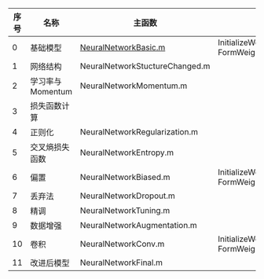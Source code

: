 | 序号 | 名称             | 主函数                                            | 权重                                          | 梯度                                  | 损失函数计算                     | 预测                          | 图像   |
|------|------------------|---------------------------------------------------|-----------------------------------------------|---------------------------------------|----------------------------------|-------------------------------|--------|
| 0    | 基础模型         | [NeuralNetworkBasic.m](Code/NeuralNetworkBasic.m) | InitializeWeightsBasic.m FormWeightsBasic.m   | InitializeGradBasic.m FormGradBasic.m | ClassificationLossBasic.m        | ClassificationPredictBasic.m  | 0.jpg  |
| 1    | 网络结构         | NeuralNetworkStuctureChanged.m                    |                                               |                                       |                                  |                               | 1.jpg  |
| 2    | 学习率与Momentum | NeuralNetworkMomentum.m                           |                                               |                                       |                                  |                               | 2.jpg  |
| 3    | 损失函数计算     |                                                   |                                               |                                       |                                  |                               |        |
| 4    | 正则化           | NeuralNetworkRegularization.m                     |                                               |                                       |                                  |                               | 4.jpg  |
| 5    | 交叉熵损失函数   | NeuralNetworkEntropy.m                            |                                               |                                       | ClassificationLossEntropy.m      |                               | 5.jpg  |
| 6    | 偏置             | NeuralNetworkBiased.m                             | InitializeWeightsBiased.m FormWeightsBiased.m | FormGradBiased.m                      | ClassificationLossBiased.m       | ClassificationPredictBiased.m | 6.jpg  |
| 7    | 丢弃法           | NeuralNetworkDropout.m                            |                                               |                                       | ClassificationLossDropout.m      |                               | 7.jpg  |
| 8    | 精调             | NeuralNetworkTuning.m                             |                                               |                                       |                                  | ClassificationPredictTuning.m |        |
| 9    | 数据增强         | NeuralNetworkAugmentation.m                       |                                               |                                       | ClassificationLossAugmentation.m |                               | 8.jpg  |
| 10   | 卷积             | NeuralNetworkConv.m                               | InitializeWeightsConv.m FormWeightsConv.m     | FormGradConv.m                        | ClassificationLossConv.m         | ClassificationPredictConv.m   | 10.jpg |
| 11   | 改进后模型       | NeuralNetworkFinal.m                              |                                               |                                       | ClassificationLossFinal.m        | ClassificationPredictFinal.m  | 11.jpg |
